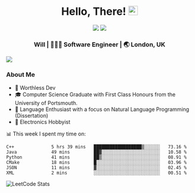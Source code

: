 <div align="center">
  <h1> Hello, There! <img src="https://media.giphy.com/media/hvRJCLFzcasrR4ia7z/giphy.gif" width="25px"></h1>
</div>

<p align="center">
    <a href="https://linkedin.com/in/willgreen98" alt="LinkedIn">
	    <img src="https://img.shields.io/badge/-LinkedIn-0e76a8?style=flat-square&logo=Linkedin&logoColor=white"/></a>
    <a href="https://twitter.com/Will_Green98" alt="Tweeter">
        <img src="https://img.shields.io/badge/-Twitter-00acee?style=flat-square&logo=Twitter&logoColor=white"/></a>
</p>

<div align="center">
	<h3> Will | 👨🏻‍💻 Software Engineer | 🌏 London, UK </h3>
</div>

![](https://visitor-badge.glitch.me/badge?page_id=willgreen98.visitor-badge)

### About Me

- 🥰 Worthless Dev
- 🎓 Computer Science Graduate with First Class Honours from the University of Portsmouth.
- 📖 Language Enthusiast with a focus on Natural Language Programming (Dissertation)
- 🤖 Electronics Hobbyist

📊 This week I spent my time on:
<!--START_SECTION:waka-->

```text
C++              5 hrs 39 mins   ██████████████████▒░░░░░░   73.16 %
Java             49 mins         ██▓░░░░░░░░░░░░░░░░░░░░░░   10.58 %
Python           41 mins         ██▒░░░░░░░░░░░░░░░░░░░░░░   08.91 %
CMake            18 mins         █░░░░░░░░░░░░░░░░░░░░░░░░   03.96 %
JSON             11 mins         ▓░░░░░░░░░░░░░░░░░░░░░░░░   02.45 %
XML              2 mins          ░░░░░░░░░░░░░░░░░░░░░░░░░   00.51 %
```

<!--END_SECTION:waka-->

![LeetCode Stats](https://leetcard.jacoblin.cool/WillGreen98?theme=unicorn&font=JetBrains%20Mono&ext=activity)
